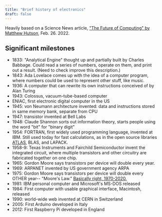 ```yaml
---
title: "Brief history of electronics"
draft: false
---
```


Heavily based on a Science News article, ["The Future of Computing" by Matthew Hutson](https://www.sciencenews.org/article/computer-science-history-ethics-future-robots-ai), Feb. 26. 2022.

## Significant milestones

* 1833: "Analytical Engine" thought up and partially built by Charles Babbage. Could read a series of numbers, operate on them, and print out a result. (Need to check improve this description.)
* 1843: Ada Lovelace comes up with the idea of a computer program, where numbers could be used to represent other stuff, like music.
* 1936: A computer that can rewrite its own instructions conceived of by Alan Turing
* 1943: Colossus, vacuum-tube-based computer
* ENIAC, first electronic digital computer in the US
* 1945: von Neumann architecture invented: data and instructions stored in same memory bank, separate from CPU
* 1947: transistor invented at Bell Labs
* 1948: Claude Shannon sorts out information theory, starts people using the word "bit" for "binary digit"
* 1954: FORTRAN, first widely used programming language, invented at IBM. Still used today for fast calculations, as in the open source libraries [ATLAS](https://hpc.llnl.gov/software/mathematical-software/atlas), BLAS, and LAPACK.
* 1958-9: Texas Instruments and Fairchild Semiconductor invent the integrated circuit, where multiple transistors and other circuitry are fabricated together on one chip.
* 1965: Gordon Moore says transistors per device will double every year.
* 1969: ARPANET invented by US government agency ARPA
* 1975: Gordon Moore says transistors per device will double every OTHER year-- "Moore's Law." [Basically right, 1970-2020.](https://en.wikipedia.org/wiki/Moore's_law#/media/File:Moore's_Law_Transistor_Count_1970-2020.png)
* 1981: IBM personal computer and Microsoft's MS-DOS released
* 1984: First computer with usable graphical interface, Macintosh, released
* 1990: world-wide web invented at CERN in Switzerland
* 2005: First Arduino developed in Italy
* 2012: First Raspberry Pi developed in England
